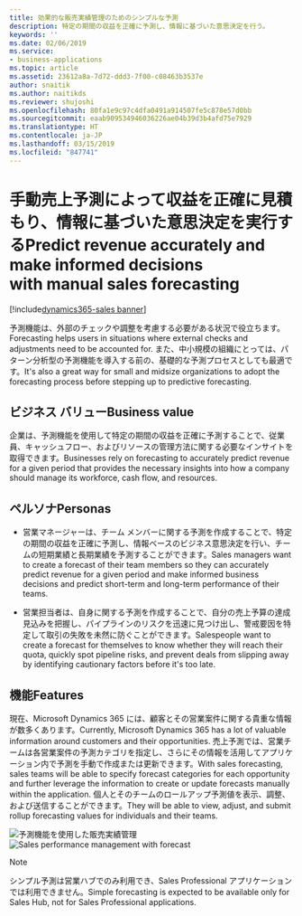 ```yaml
---
title: 効果的な販売実績管理のためのシンプルな予測
description: 特定の期間の収益を正確に予測し、情報に基づいた意思決定を行う。
keywords: ''
ms.date: 02/06/2019
ms.service:
- business-applications
ms.topic: article
ms.assetid: 23612a8a-7d72-ddd3-7f00-c08463b3537e
author: snaitik
ms.author: naitikds
ms.reviewer: shujoshi
ms.openlocfilehash: 80fa1e9c97c4dfa0491a914507fe5c878e57d0bb
ms.sourcegitcommit: eaab909534946036226ae04b39d3b4afd75e7929
ms.translationtype: HT
ms.contentlocale: ja-JP
ms.lasthandoff: 03/15/2019
ms.locfileid: "847741"
---
```

#  <a name="predict-revenue-accurately-and-make-informed-decisions-withmanualsales-forecasting"></a><span data-ttu-id="c52fd-103">手動売上予測によって収益を正確に見積もり、情報に基づいた意思決定を実行する</span><span class="sxs-lookup"><span data-stu-id="c52fd-103">Predict revenue accurately and make informed decisions with manual sales forecasting</span></span> 
[!include[dynamics365-sales banner](../includes/dynamics365-sales.md)]



<span data-ttu-id="c52fd-104">予測機能は、外部のチェックや調整を考慮する必要がある状況で役立ちます。</span><span class="sxs-lookup"><span data-stu-id="c52fd-104">Forecasting helps users in situations where external checks and adjustments need to be accounted for.</span></span> <span data-ttu-id="c52fd-105">また、中小規模の組織にとっては、パターン分析型の予測機能を導入する前の、基礎的な予測プロセスとしても最適です。</span><span class="sxs-lookup"><span data-stu-id="c52fd-105">It's also a great way for small and midsize organizations to adopt the forecasting process before stepping up to predictive forecasting.</span></span>

## <a name="business-value"></a><span data-ttu-id="c52fd-106">ビジネス バリュー</span><span class="sxs-lookup"><span data-stu-id="c52fd-106">Business value</span></span>

<span data-ttu-id="c52fd-107">企業は、予測機能を使用して特定の期間の収益を正確に予測することで、従業員、キャッシュフロー、およびリソースの管理方法に関する必要なインサイトを取得できます。</span><span class="sxs-lookup"><span data-stu-id="c52fd-107">Businesses rely on forecasting to accurately predict revenue for a given period that provides the necessary insights into how a company should manage its workforce, cash flow, and resources.</span></span>

## <a name="personas"></a><span data-ttu-id="c52fd-108">ペルソナ</span><span class="sxs-lookup"><span data-stu-id="c52fd-108">Personas</span></span>

-   <span data-ttu-id="c52fd-109">営業マネージャーは、チーム メンバーに関する予測を作成することで、特定の期間の収益を正確に予測し、情報ベースのビジネス意思決定を行い、チームの短期業績と長期業績を予測することができます。</span><span class="sxs-lookup"><span data-stu-id="c52fd-109">Sales managers want to create a forecast of their team members so they can accurately predict revenue for a given period and make informed business decisions and predict short-term and long-term performance of their teams.</span></span>

-   <span data-ttu-id="c52fd-110">営業担当者は、自身に関する予測を作成することで、自分の売上予算の達成見込みを把握し、パイプラインのリスクを迅速に見つけ出し、警戒要因を特定して取引の失敗を未然に防ぐことができます。</span><span class="sxs-lookup"><span data-stu-id="c52fd-110">Salespeople want to create a forecast for themselves to know whether they will reach their quota, quickly spot pipeline risks, and prevent deals from slipping away by identifying cautionary factors before it's too late.</span></span>

## <a name="features"></a><span data-ttu-id="c52fd-111">機能</span><span class="sxs-lookup"><span data-stu-id="c52fd-111">Features</span></span>

<span data-ttu-id="c52fd-112">現在、Microsoft Dynamics 365 には、顧客とその営業案件に関する貴重な情報が数多くあります。</span><span class="sxs-lookup"><span data-stu-id="c52fd-112">Currently, Microsoft Dynamics 365 has a lot of valuable information around customers and their opportunities.</span></span> <span data-ttu-id="c52fd-113">売上予測では、営業チームは各営業案件の予測カテゴリを指定し、さらにその情報を活用してアプリケーション内で予測を手動で作成または更新できます。</span><span class="sxs-lookup"><span data-stu-id="c52fd-113">With sales forecasting, sales teams will be able to specify forecast categories for each opportunity and further leverage the information to create or update forecasts manually within the application.</span></span> <span data-ttu-id="c52fd-114">個人とそのチームのロールアップ予測値を表示、調整、および送信することができます。</span><span class="sxs-lookup"><span data-stu-id="c52fd-114">They will be able to view, adjust, and submit rollup forecasting values for individuals and their teams.</span></span>

<span data-ttu-id="c52fd-115">![予測機能を使用した販売実績管理](media/simple-forecasting-effective-sales-performance-management-1.png "予測機能を使用した販売実績管理")</span><span class="sxs-lookup"><span data-stu-id="c52fd-115">![Sales performance management with forecast](media/simple-forecasting-effective-sales-performance-management-1.png "Sales performance management with forecast")</span></span>
<!-- picture -->


> [!NOTE]
> <span data-ttu-id="c52fd-116">シンプル予測は営業ハブでのみ利用でき、Sales Professional アプリケーションでは利用できません。</span><span class="sxs-lookup"><span data-stu-id="c52fd-116">Simple forecasting is expected to be available only for Sales Hub, not for Sales Professional applications.</span></span>

